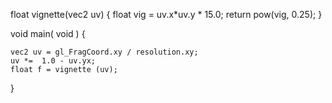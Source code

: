 

float vignette(vec2 uv)
{
	float vig = uv.x*uv.y * 15.0; 
   	return pow(vig, 0.25);
}

void main( void )
{
	
	vec2 uv = gl_FragCoord.xy / resolution.xy;
	uv *=  1.0 - uv.yx; 
	float f = vignette (uv);
}

